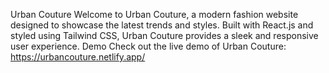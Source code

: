  Urban Couture
Welcome to Urban Couture, a modern fashion website designed to showcase the latest trends and styles. Built with React.js and styled using Tailwind CSS, Urban Couture provides a sleek and responsive user experience.
Demo
Check out the live demo of Urban Couture: https://urbancouture.netlify.app/

